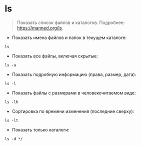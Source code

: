 # ls

> Показать список файлов и каталогов.
> Подробнее: <https://manned.org/ls>.

- Показать имена файлов и папок в текущем каталоге:

`ls`

- Показать все файлы, включая скрытые:

`ls -a`

- Показать подробную информацию (права, размер, дата):

`ls -l`

- Показать файлы с размерами в человекочитаемом виде:

`ls -lh`

- Сортировка по времени изменения (последние сверху):

`ls -lt`

- Показать только каталоги:

`ls -d */`
